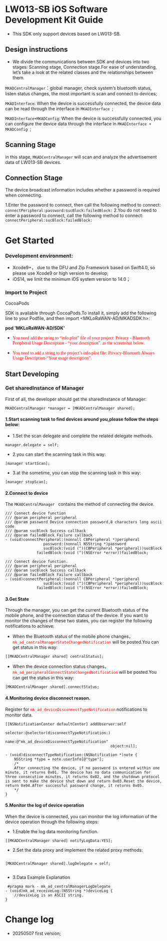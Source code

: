 # LW013-SB iOS Software Development Kit Guide

* This SDK only support devices based on LW013-SB.

## Design instructions

* We divide the communications between SDK and devices into two stages: Scanning stage, Connection stage.For ease of understanding, let’s take a look at the related classes and the relationships between them.

`MKADCentralManager`：global manager, check system’s bluetooth status, listen status changes, the most important is scan and connect to devices;

`MKADInterface`: When the device is successfully connected, the device data can be read through the interface in `MKADInterface `;

`MKADInterface+MKADConfig`: When the device is successfully connected, you can configure the device data through the interface in `MKADInterface + MKADConfig `;


## Scanning Stage

in this stage, `MKADCentralManager` will scan and analyze the advertisement data of LW013-SB devices.


## Connection Stage

The device broadcast information includes whether a password is required when connecting.

1.Enter the password to connect, then call the following method to connect:
`connectPeripheral:password:sucBlock:failedBlock:`
2.You do not need to enter a password to connect, call the following method to connect:
`connectPeripheral:sucBlock:failedBlock:`


# Get Started

### Development environment:

* Xcode9+， due to the DFU and Zip Framework based on Swift4.0, so please use Xcode9 or high version to develop;
* iOS14, we limit the minimum iOS system version to 14.0；

### Import to Project

CocoaPods

SDK is available through CocoaPods.To install it, simply add the following line to your Podfile, and then import <MKLoRaWAN-AD/MKADSDK.h>:

**pod 'MKLoRaWAN-AD/SDK'**


* <font color=#FF0000 face="黑体">You need add the string to “info.plist” file of your project: Privacy - Bluetooth Peripheral Usage Description - “your description”. as the screenshot below.</font>

*  <font color=#FF0000 face="黑体"> You need to add a string to the project’s info.plist file: Privacy-Bluetooth Always Usage Description-“Your usage description”.</font>


## Start Developing

### Get sharedInstance of Manager

First of all, the developer should get the sharedInstance of Manager:

```
MKADCentralManager *manager = [MKADCentralManager shared];
```

#### 1.Start scanning task to find devices around you,please follow the steps below:

* 1.Set the scan delegate and complete the related delegate methods.

```
manager.delegate = self;
```

* 2.you can start the scanning task in this way:

```
[manager startScan];
```

* 3.at the sometime, you can stop the scanning task in this way:

```
[manager stopScan];
```

#### 2.Connect to device

The `MKADCentralManager ` contains the method of connecting the device.



```
/// Connect device function
/// @param peripheral peripheral
/// @param password Device connection password,8 characters long ascii code
/// @param sucBlock Success callback
/// @param failedBlock Failure callback
- (void)connectPeripheral:(nonnull CBPeripheral *)peripheral
                 password:(nonnull NSString *)password
                 sucBlock:(void (^)(CBPeripheral *peripheral))sucBlock
              failedBlock:(void (^)(NSError *error))failedBlock;
```

```
/// Connect device function.
/// @param peripheral peripheral
/// @param sucBlock Success callback
/// @param failedBlock Failure callback
- (void)connectPeripheral:(nonnull CBPeripheral *)peripheral
                 sucBlock:(void (^)(CBPeripheral *peripheral))sucBlock
              failedBlock:(void (^)(NSError *error))failedBlock;
```

#### 3.Get State

Through the manager, you can get the current Bluetooth status of the mobile phone, and the connection status of the device. If you want to monitor the changes of these two states, you can register the following notifications to achieve:

* When the Bluetooth status of the mobile phone changes，<font color=#FF0000 face="黑体">`mk_ad_centralManagerStateChangedNotification`</font> will be posted.You can get status in this way:

```
[[MKADCentralManager shared] centralStatus];
```

* When the device connection status changes， <font color=#FF0000 face="黑体"> `mk_ad_peripheralConnectStateChangedNotification` </font> will be posted.You can get the status in this way:

```
[MKADCentralManager shared].connectStatus;
```

#### 4.Monitoring device disconnect reason.

Register for <font color=#FF0000 face="黑体"> `mk_ad_deviceDisconnectTypeNotification` </font> notifications to monitor data.


```
[[NSNotificationCenter defaultCenter] addObserver:self
                                             selector:@selector(disconnectTypeNotification:)
                                                 name:@"mk_ad_deviceDisconnectTypeNotification"
                                               object:nil];

```

```
- (void)disconnectTypeNotification:(NSNotification *)note {
    NSString *type = note.userInfo[@"type"];
    /*
    After connecting the device, if no password is entered within one minute, it returns 0x01. The device has no data communication for three consecutive minutes, it returns 0x02, and the shutdown protocol is sent to make the device shut down and return 0x03.Reset the device, return 0x04.After successful password change, it returns 0x05.
    */
}
```

#### 5.Monitor the log of device operation

When the device is connected, you can monitor the log information of the device operation through the following steps:

*  1.Enable the log data monitoring function.

```
[[MKADCentralManager shared] notifyLogData:YES];
```


*  2.Set the data proxy and implement the related proxy methods:

```

[MKADCentralManager shared].logDelegate = self;
                                               
```

* 3.Data Example Explanation

```
 #pragma mark - mk_ad_centralManagerLogDelegate
- (void)mk_ad_receiveLog:(NSString *)deviceLog {
    //deviceLog is an ASCII string.
}
```

# Change log

* 20250507 first version;
